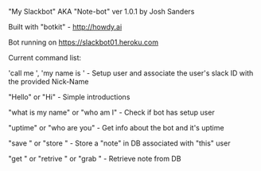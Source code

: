 "My Slackbot" AKA "Note-bot" ver 1.0.1
by Josh Sanders

Built with "botkit" - http://howdy.ai

Bot running on https://slackbot01.heroku.com

Current command list:

'call me <Nick-Name>', 'my name is <Nick-Name>'  - Setup user and associate the user's slack ID with the provided Nick-Name

"Hello" or "Hi" - Simple introductions

"what is my name" or "who am I" - Check if bot has setup user

"uptime" or "who are you" - Get info about the bot and it's uptime

"save <Note-to-save>" or "store <Note-to-save>" - Store a "note" in DB associated with "this" user

"get <Note-Lable>" or "retrive <Note-Lable>" or "grab <Note-Lable>" - Retrieve note from DB
